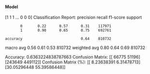 #### Model
[1 1 1 ... 0 0 0]
Classification Report:
              precision    recall  f1-score   support

           0       0.22      0.57      0.31    117971
           1       0.90      0.65      0.75    692761

    accuracy                           0.64    810732
   macro avg       0.56      0.61      0.53    810732
weighted avg       0.80      0.64      0.69    810732

Accuracy: 0.6363224838787663
Confusion Matrix:
[[ 66775  51196]
 [243649 449112]]
Confusion Matrix (%):
[[ 8.23638391  6.31478713]
 [30.05296448 55.39586448]]
